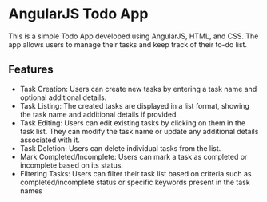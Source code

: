 
# AngularJS Todo App

This is a simple Todo App developed using AngularJS, HTML, and CSS. The app allows users to manage their tasks and keep track of their to-do list.

## Features

- Task Creation: Users can create new tasks by entering a task name and optional additional details.
- Task Listing: The created tasks are displayed in a list format, showing the task name and additional details if provided.
- Task Editing: Users can edit existing tasks by clicking on them in the task list. They can modify the task name or update any additional details associated with it.
- Task Deletion: Users can delete individual tasks from the list.
- Mark Completed/Incomplete: Users can mark a task as completed or incomplete based on its status.
- Filtering Tasks: Users can filter their task list based on criteria such as completed/incomplete status or specific keywords present in the task names
